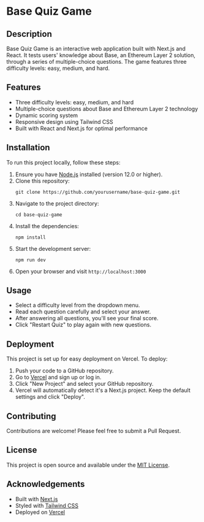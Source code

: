 # Base Quiz Game

## Description

Base Quiz Game is an interactive web application built with Next.js and React. It tests users' knowledge about Base, an Ethereum Layer 2 solution, through a series of multiple-choice questions. The game features three difficulty levels: easy, medium, and hard.

## Features

- Three difficulty levels: easy, medium, and hard
- Multiple-choice questions about Base and Ethereum Layer 2 technology
- Dynamic scoring system
- Responsive design using Tailwind CSS
- Built with React and Next.js for optimal performance

## Installation

To run this project locally, follow these steps:

1. Ensure you have [Node.js](https://nodejs.org/) installed (version 12.0 or higher).
2. Clone this repository:
   ```
   git clone https://github.com/yourusername/base-quiz-game.git
   ```
3. Navigate to the project directory:
   ```
   cd base-quiz-game
   ```
4. Install the dependencies:
   ```
   npm install
   ```
5. Start the development server:
   ```
   npm run dev
   ```
6. Open your browser and visit `http://localhost:3000`

## Usage

- Select a difficulty level from the dropdown menu.
- Read each question carefully and select your answer.
- After answering all questions, you'll see your final score.
- Click "Restart Quiz" to play again with new questions.

## Deployment

This project is set up for easy deployment on Vercel. To deploy:

1. Push your code to a GitHub repository.
2. Go to [Vercel](https://vercel.com) and sign up or log in.
3. Click "New Project" and select your GitHub repository.
4. Vercel will automatically detect it's a Next.js project. Keep the default settings and click "Deploy".

## Contributing

Contributions are welcome! Please feel free to submit a Pull Request.

## License

This project is open source and available under the [MIT License](LICENSE).

## Acknowledgements

- Built with [Next.js](https://nextjs.org/)
- Styled with [Tailwind CSS](https://tailwindcss.com/)
- Deployed on [Vercel](https://vercel.com)
